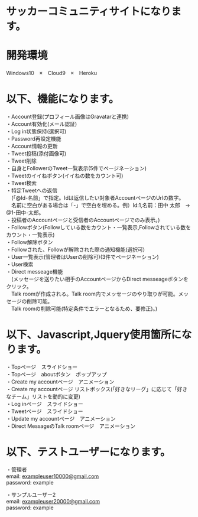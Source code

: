 # サッカーコミュニティサイトになります。

# 開発環境

Windows10　×　Cloud9　×　Heroku

# 以下、機能になります。

・Account登録(プロフィール画像はGravatarと連携)  
・Account有効化(メール認証)  
・Log in状態保持(選択可)  
・Password再設定機能  
・Account情報の更新  
・Tweet投稿(添付画像可)  
・Tweet削除  
・自身とFollowerのTweet一覧表示(5件でページネーション)  
・Tweetのイイねボタン(イイねの数をカウント可)  
・Tweet検索  
・特定Tweetへの返信  
　(「@Id-名前」で指定。Idは返信したい対象者AccountページのUrlの数字。  
　名前に空白がある場合は「-」で空白を埋める。例）Id:1,名前：田中 太郎　→　@1-田中-太郎。  
・投稿者のAccountページと受信者のAccountページでのみ表示。)  
・Followボタン(Followしている数をカウント・一覧表示,Followされている数をカウント・一覧表示)  
・Follow解除ボタン  
・Followされた、Followが解除された際の通知機能(選択可)  
・User一覧表示(管理者はUserの削除可)(3件でページネーション)  
・User検索  
・Direct messeage機能  
　(メッセージを送りたい相手のAccountページからDirect messeageボタンをクリック。  
　Talk roomが作成される。Talk room内でメッセージのやり取りが可能。メッセージの削除可能。  
　Talk roomの削除可能(特定条件でエラーとなるため、要修正)。)  

# 以下、Javascript,Jquery使用箇所になります。

・Topページ　スライドショー  
・Topページ　aboutボタン　ポップアップ  
・Create my accountページ　アニメーション  
・Create my accountページ  リストボックス(「好きなリーグ」に応じて「好きなチーム」リストを動的に変更)  
・Log inページ　スライドショー  
・Tweetページ　スライドショー  
・Update my accountページ　アニメーション  
・Direct MessageのTalk roomページ　アニメーション  

# 以下、テストユーザーになります。

・管理者  
  email: exampleuser10000@gmail.com  
  password: example  

・サンプルユーザー2  
  email: exampleuser20000@gmail.com  
  password: example  